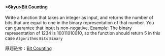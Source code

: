 #### <6kyu>[Bit Counting]
Write a function that takes an integer as input, and returns the number of bits that are equal to one in the binary representation of that number. You can guarantee that input is non-negative.
Example: The binary representation of 1234 is 10011010010, so the function should return 5 in this case
`Algorithms` `Bits` `Binary`


原题链接：[Bit Counting]

[Bit Counting]: https://www.codewars.com/kata/bit-counting
